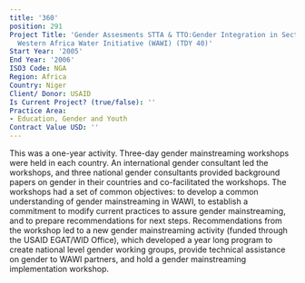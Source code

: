 ```yaml
---
title: '360'
position: 291
Project Title: 'Gender Assesments STTA & TTO:Gender Integration in Sectoral Activities:
  Western Africa Water Initiative (WAWI) (TDY 40)'
Start Year: '2005'
End Year: '2006'
ISO3 Code: NGA
Region: Africa
Country: Niger
Client/ Donor: USAID
Is Current Project? (true/false): ''
Practice Area:
- Education, Gender and Youth
Contract Value USD: ''
---
```


This was a one-year activity. Three-day gender mainstreaming workshops were held in each country. An international gender consultant led the workshops, and three national gender consultants provided background papers on gender in their countries and co-facilitated the workshops. The workshops had a set of common objectives: to develop a common understanding of gender mainstreaming in WAWI, to establish a commitment to modify current practices to assure gender mainstreaming, and to prepare recommendations for next steps. Recommendations from the workshop led to a new gender mainstreaming activity (funded through the USAID EGAT/WID Office), which developed a year long program to create national level gender working groups, provide technical assistance on gender to WAWI partners, and hold a gender mainstreaming implementation workshop.
